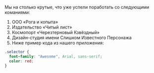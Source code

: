 Мы на столько крутые, что уже успели поработать со следующими команиями:

1. ООО «Рога и копыта»
1. Издательство «Читый лист»
1. Космопорт «Черезтерновый Кзвёздный»
1. Дизайн-студия имени Слишком Известного Персонажа
1. Ниже пример кода из нашего приложения:
```css
.selector {
  font-family: "Awesome", Arial, sans-serif;
  color: red;
}
```